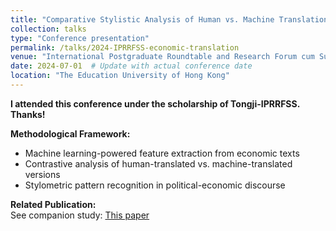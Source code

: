```yaml
---
title: "Comparative Stylistic Analysis of Human vs. Machine Translation in Economic Discourse: A Machine Learning Approach to 'The Wealth of Nations' E-C Translations"
collection: talks
type: "Conference presentation"
permalink: /talks/2024-IPRRFSS-economic-translation
venue: "International Postgraduate Roundtable and Research Forum cum Summer School (IPRRFSS)"
date: 2024-07-01  # Update with actual conference date
location: "The Education University of Hong Kong"
---
```


**I attended this conference under the scholarship of Tongji-IPRRFSS. Thanks!**

**Methodological Framework:**
- Machine learning-powered feature extraction from economic texts
- Contrastive analysis of human-translated vs. machine-translated versions
- Stylometric pattern recognition in political-economic discourse

**Related Publication:**  
See companion study: [This paper](/publications/2024-11-01-guo-fu-lun-translation-style)